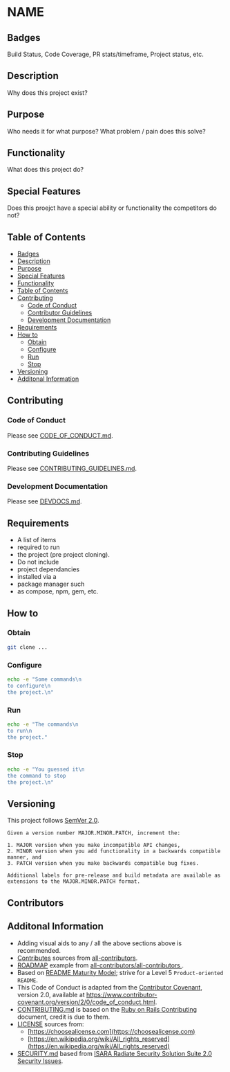 # NAME

## Badges

Build Status, Code Coverage, PR stats/timeframe, Project status, etc.

## Description

Why does this project exist?

## Purpose

Who needs it for what purpose? What problem / pain does this solve?

## Functionality

What does this project do?

## Special Features

Does this proejct have a special ability or functionality the competitors do not?

## Table of Contents

- [Badges](#Badges)
- [Description](#Description)
- [Purpose](#Purpose)
- [Special Features](#Special%20Features)
- [Functionality](#Functionality)
- [Table of Contents](#Table%20of%20Contents)
- [Contributing](#Contributing)
  - [Code of Conduct](#Code%20of%20Conduct)
  - [Contributor Guidelines](#Contributing%20Guidelines)
  - [Development Documentation](#DEVDOCS)
- [Requirements](#Requirements)
- [How to](#How%20to%20)
  - [Obtain](#Obtain)
  - [Configure](#Configure)
  - [Run](#Run)
  - [Stop](#Stop)
- [Versioning](#Versioning)
- [Additonal Information](#Additonal%20Information)

## Contributing

### Code of Conduct

Please see [CODE_OF_CONDUCT.md](./CODE_OF_CONDUCT.md).

### Contributing Guidelines

Please see [CONTRIBUTING_GUIDELINES.md](./CONTRIBUTING_GUIDELINES.md).

### Development Documentation

Please see [DEVDOCS.md](./DEVDOCS.md).

## Requirements

- A list of items
- required to run
- the project (pre project cloning).
- Do not include
- project dependancies
- installed via a
- package manager such
- as compose, npm, gem, etc.

## How to

### Obtain

```sh
git clone ...
```

### Configure

```sh
echo -e "Some commands\n
to configure\n
the project.\n"
```

### Run

```sh
echo -e "The commands\n
to run\n
the project."
```

### Stop

```sh
echo -e "You guessed it\n
the command to stop
the project.\n"
```

## Versioning

This project follows [SemVer 2.0](https://semver.org/).

```quote
Given a version number MAJOR.MINOR.PATCH, increment the:

1. MAJOR version when you make incompatible API changes,
2. MINOR version when you add functionality in a backwards compatible manner, and
3. PATCH version when you make backwards compatible bug fixes.

Additional labels for pre-release and build metadata are available as extensions to the MAJOR.MINOR.PATCH format.
```

## Contributors

## Additonal Information

- Adding visual aids to any / all the above sections above is recommended.
- [Contributes](##Contributors) sources from [all-contributors](https://github.com/all-contributors/all-contributors).
- [ROADMAP](./ROADMAP.md) example from [all-contributors/all-contributors ](https://github.com/all-contributors/all-contributors/blob/master/MAINTAINERS.md).
- Based on [README Maturity Model](https://github.com/LappleApple/feedmereadmes/blob/master/README-maturity-model.md); strive for a Level 5 `Product-oriented README`.
- This Code of Conduct is adapted from the [Contributor Covenant](https://www.contributor-covenant.org), version 2.0, available at https://www.contributor-covenant.org/version/2/0/code_of_conduct.html.
- [CONTRIBUTING.md](./CONTRIBUTING.md) is based on the [Ruby on Rails Contributing](https://github.com/rails/rails/blob/master/CONTRIBUTING.md) document, credit is due to them.
- [LICENSE](./LICENSE.md) sources from:
  - [https://choosealicense.com](https://choosealicense.com)
  - [https://en.wikipedia.org/wiki/All_rights_reserved](https://en.wikipedia.org/wiki/All_rights_reserved)
- [SECURITY.md](./SECURITY.md) based from [ISARA Radiate Security Solution Suite 2.0 Security Issues](https://github.com/isaracorp/Toolkit-Samples/edit/master/SECURITY.md).
